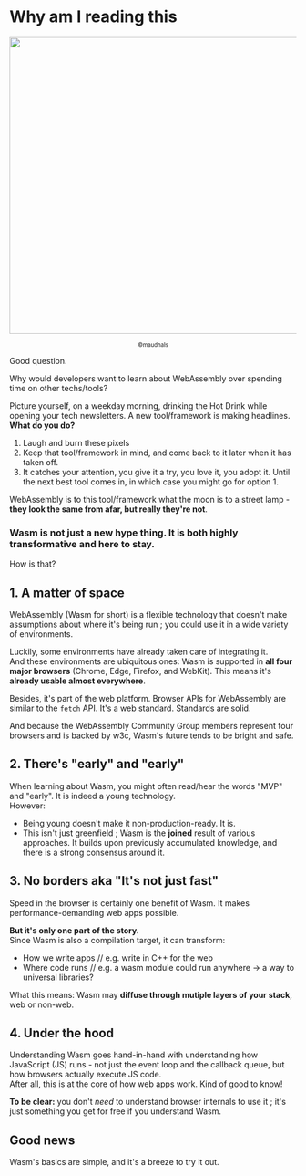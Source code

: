 # Why am I reading this 


<p align="center">
<img width="520" src="https://raw.githubusercontent.com/maudnals/wasm-nano-handbook/master/img/why-am-i.jpg">  
  <div align="center"><sub><sup>©maudnals</sup></sub></div> 
</p>   



Good question.

Why would developers want to learn about WebAssembly over spending time on other techs/tools?

Picture yourself, on a weekday morning, drinking the Hot Drink while opening your tech newsletters.
A new tool/framework is making headlines.  
**What do you do?**

1. Laugh and burn these pixels
2. Keep that tool/framework in mind, and come back to it later when it has taken off.
3. It catches your attention, you give it a try, you love it, you adopt it. Until the next best tool comes in, in which case you might go for option 1.

WebAssembly is to this tool/framework what the moon is to a street lamp - **they look the same from afar, but really they're not**.

### Wasm is not just a new hype thing. It is both highly transformative and here to stay.

How is that?

## 1. A matter of space

WebAssembly (Wasm for short) is a flexible technology that doesn't make assumptions about where it's being run ; you could use it in a wide variety of environments.

Luckily, some environments have already taken care of integrating it.  
And these environments are ubiquitous ones: Wasm is supported in **all four major browsers** (Chrome, Edge, Firefox, and WebKit). This means it's **already usable almost everywhere**.

Besides, it's part of the web platform. Browser APIs for WebAssembly are similar to the `fetch` API. It's a web standard. Standards are solid.

And because the WebAssembly Community Group members represent four browsers and is backed by w3c, Wasm's future tends to be bright and safe.

## 2. There's "early" and "early"

When learning about Wasm, you might often read/hear the words "MVP" and "early". It is indeed a young technology.  
However:

- Being young doesn't make it non-production-ready. It is.
- This isn't just greenfield ; Wasm is the **joined** result of various approaches. It builds upon previously accumulated knowledge, and there is a strong consensus around it.

## 3. No borders aka "It's not just fast"

Speed in the browser is certainly one benefit of Wasm. It makes performance-demanding web apps possible.

**But it's only one part of the story.**  
Since Wasm is also a compilation target, it can transform:

- How we write apps // e.g. write in C++ for the web
- Where code runs // e.g. a wasm module could run anywhere -> a way to universal libraries?

What this means: Wasm may **diffuse through mutiple layers of your stack**, web or non-web.

## 4. Under the hood

Understanding Wasm goes hand-in-hand with understanding how JavaScript (JS) runs - not just the event loop and the callback queue, but how browsers actually execute JS code.  
After all, this is at the core of how web apps work. Kind of good to know!

**To be clear:** you don't _need_ to understand browser internals to use it ; it's just something you get for free if you understand Wasm.

## Good news

Wasm's basics are simple, and it's a breeze to try it out.

